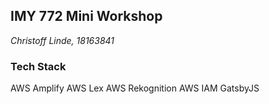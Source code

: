 ## IMY 772 Mini Workshop

_Christoff Linde, 18163841_

### Tech Stack

AWS Amplify
AWS Lex
AWS Rekognition
AWS IAM
GatsbyJS
